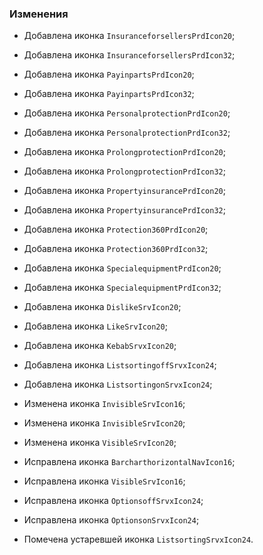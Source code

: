 ### Изменения

- Добавлена иконка `InsuranceforsellersPrdIcon20`;
- Добавлена иконка `InsuranceforsellersPrdIcon32`;
- Добавлена иконка `PayinpartsPrdIcon20`;
- Добавлена иконка `PayinpartsPrdIcon32`;
- Добавлена иконка `PersonalprotectionPrdIcon20`;
- Добавлена иконка `PersonalprotectionPrdIcon32`;
- Добавлена иконка `ProlongprotectionPrdIcon20`;
- Добавлена иконка `ProlongprotectionPrdIcon32`;
- Добавлена иконка `PropertyinsurancePrdIcon20`;
- Добавлена иконка `PropertyinsurancePrdIcon32`;
- Добавлена иконка `Protection360PrdIcon20`;
- Добавлена иконка `Protection360PrdIcon32`;
- Добавлена иконка `SpecialequipmentPrdIcon20`;
- Добавлена иконка `SpecialequipmentPrdIcon32`;

- Добавлена иконка `DislikeSrvIcon20`;
- Добавлена иконка `LikeSrvIcon20`;
- Добавлена иконка `KebabSrvxIcon20`;
- Добавлена иконка `ListsortingoffSrvxIcon24`;
- Добавлена иконка `ListsortingonSrvxIcon24`;

- Изменена иконка `InvisibleSrvIcon16`;
- Изменена иконка `InvisibleSrvIcon20`;
- Изменена иконка `VisibleSrvIcon20`;

- Исправлена иконка `BarcharthorizontalNavIcon16`;
- Исправлена иконка `VisibleSrvIcon16`;
- Исправлена иконка `OptionsoffSrvxIcon24`;
- Исправлена иконка `OptionsonSrvxIcon24`;

- Помечена устаревшей иконка `ListsortingSrvxIcon24`.